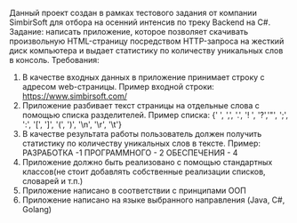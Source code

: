 ﻿Данный проект создан в рамках тестового задания от компании SimbirSoft
для отбора на осенний интенсив по треку Backend на C#.
Задание: написать приложение, которое позволяет скачивать произвольную HTML-страницу
посредством HTTP-запроса на жесткий диск компьютера и выдает статистику по
количеству уникальных слов в консоль.
Требования: 
1. В качестве входных данных в приложение принимает строку с адресом
	web-страницы. Пример входной строки: https://www.simbirsoft.com/
2. Приложение разбивает текст страницы на отдельные слова с помощью
	списка разделителей. Пример списка:
	{' ', ',', '.', '! ', '?','"', ';', ':', '[', ']', '(', ')', '\n', '\r', '\t'}
3. В качестве результата работы пользователь должен получить статистику по
	количеству уникальных слов в тексте. Пример:
	РАЗРАБОТКА -1
	ПРОГРАММНОГО - 2
	ОБЕСПЕЧЕНИЯ - 4
4. Приложение должно быть реализовано с помощью стандартных классов(не стоит добавлять
	собственные реализации списков, словарей и т.п.)
5. Приложение написано в соответствии с принципами ООП
6. Приложение написано на языке выбранного направления (Java, C#, Golang)